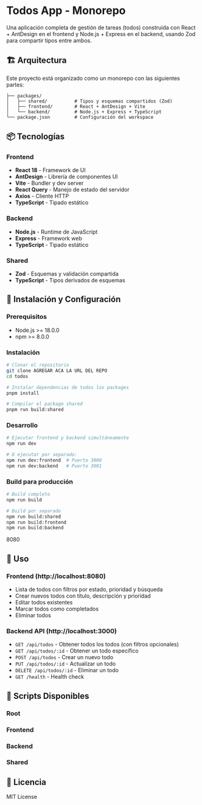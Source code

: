 # Todos App - Monorepo

Una aplicación completa de gestión de tareas (todos) construida con React + AntDesign en el frontend y Node.js + Express en el backend, usando Zod para compartir tipos entre ambos.

## 🏗️ Arquitectura

Este proyecto está organizado como un monorepo con las siguientes partes:

```
├── packages/
│   ├── shared/          # Tipos y esquemas compartidos (Zod)
│   ├── frontend/        # React + AntDesign + Vite
│   └── backend/         # Node.js + Express + TypeScript
└── package.json         # Configuración del workspace
```

## 📦 Tecnologías

### Frontend
- **React 18** - Framework de UI
- **AntDesign** - Librería de componentes UI
- **Vite** - Bundler y dev server
- **React Query** - Manejo de estado del servidor
- **Axios** - Cliente HTTP
- **TypeScript** - Tipado estático

### Backend
- **Node.js** - Runtime de JavaScript
- **Express** - Framework web
- **TypeScript** - Tipado estático

### Shared
- **Zod** - Esquemas y validación compartida
- **TypeScript** - Tipos derivados de esquemas

## 🚀 Instalación y Configuración

### Prerequisitos
- Node.js >= 18.0.0
- npm >= 8.0.0

### Instalación
```bash
# Clonar el repositorio
git clone AGREGAR ACA LA URL DEL REPO
cd todos

# Instalar dependencias de todos los packages
pnpm install

# Compilar el package shared
pnpm run build:shared
```

### Desarrollo
```bash
# Ejecutar frontend y backend simultáneamente
npm run dev

# O ejecutar por separado:
npm run dev:frontend  # Puerto 3000
npm run dev:backend   # Puerto 3001
```

### Build para producción
```bash
# Build completo
npm run build

# Build por separado
npm run build:shared
npm run build:frontend
npm run build:backend
```
8080
## 📱 Uso

### Frontend (http://localhost:8080)
- Lista de todos con filtros por estado, prioridad y búsqueda
- Crear nuevos todos con título, descripción y prioridad
- Editar todos existentes
- Marcar todos como completados
- Eliminar todos

### Backend API (http://localhost:3000)
- `GET /api/todos` - Obtener todos los todos (con filtros opcionales)
- `GET /api/todos/:id` - Obtener un todo específico
- `POST /api/todos` - Crear un nuevo todo
- `PUT /api/todos/:id` - Actualizar un todo
- `DELETE /api/todos/:id` - Eliminar un todo
- `GET /health` - Health check

## 🔧 Scripts Disponibles

### Root


### Frontend


### Backend


### Shared


## 📄 Licencia

MIT License